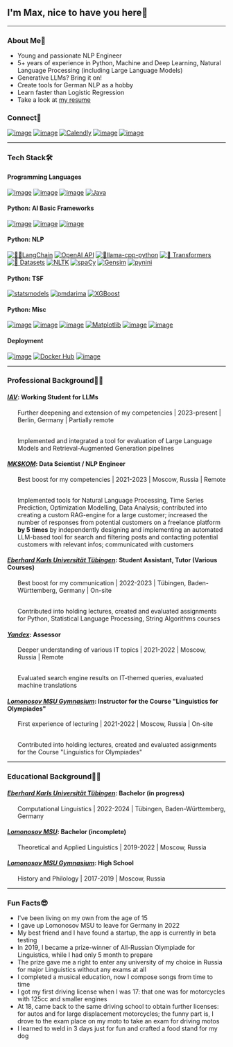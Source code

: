 ## I'm Max, nice to have you here👋

-----

### About Me📌

* Young and passionate NLP Engineer
* 5+ years of experience in Python, Machine and Deep Learning, Natural Language Processing (including Large Language Models)
* Generative LLMs? Bring it on!
* Create tools for German NLP as a hobby
* Learn faster than Logistic Regression
* Take a look at [my resume](./Resume.pdf)

### Connect🤗

[![image](https://img.shields.io/badge/LinkedIn-0077B5?style=for-the-badge&logo=linkedin&logoColor=white)](https://www.linkedin.com/in/maksim-shmalts/)
[![image](https://img.shields.io/badge/Gmail-D14836?style=for-the-badge&logo=gmail&logoColor=white)](mailto:schmaltzmax@gmail.com)
[![Calendly](https://img.shields.io/badge/Calendly-blue?style=for-the-badge&logo=Calendly&logoColor=Blue)](https://calendly.com/schmaltzmax)
[![image](https://img.shields.io/badge/WhatsApp-25D366?style=for-the-badge&logo=whatsapp&logoColor=white)](https://wa.me/+4917632626044)
[![image](https://img.shields.io/badge/Telegram-2CA5E0?style=for-the-badge&logo=telegram&logoColor=white)](https://t.me/maxschmaltz)

-----

### Tech Stack🛠️

#### Programming Languages

[![image](https://img.shields.io/badge/Python-FFD43B?style=for-the-badge&logo=python&logoColor=blue)](https://www.python.org)
[![image](https://img.shields.io/badge/R-276DC3?style=for-the-badge&logo=r&logoColor=white)](https://www.r-project.org)
[![image](https://img.shields.io/badge/C%23-239120?style=for-the-badge&logo=c-sharp&logoColor=white)](https://learn.microsoft.com/en-us/dotnet/csharp/)
[![Java](https://img.shields.io/badge/Java-white?style=for-the-badge)](https://docs.oracle.com/javase/8/docs/technotes/guides/language/index.html)

#### Python: AI Basic Frameworks

[![image](https://img.shields.io/badge/PyTorch-EE4C2C?style=for-the-badge&logo=pytorch&logoColor=white)](https://pytorch.org)
[![image](https://img.shields.io/badge/Keras-FF0000?style=for-the-badge&logo=keras&logoColor=white)](https://keras.io)
[![image](https://img.shields.io/badge/scikit_learn-F7931E?style=for-the-badge&logo=scikit-learn&logoColor=white)](https://scikit-learn.org/stable/)

#### Python: NLP

[![🦜️🔗LangChain](https://img.shields.io/badge/🦜️🔗LangChain-white?style=for-the-badge)](https://www.langchain.com)
[![OpenAI API](https://img.shields.io/badge/OpenAI_API-black?style=for-the-badge&logo=OpenAI)](https://platform.openai.com)
[![🦙llama-cpp-python](https://img.shields.io/badge/🦙llama--cpp--python-white?style=for-the-badge)](https://llama-cpp-python.readthedocs.io)
[![🤗 Transformers](https://img.shields.io/badge/🤗_Transformers-white?style=for-the-badge)](https://huggingface.co/docs/transformers/index)
[![🤗 Datasets](https://img.shields.io/badge/🤗_Datasets-white?style=for-the-badge)](https://huggingface.co/docs/datasets/index)
[![NLTK](https://img.shields.io/badge/NLTK-black?style=for-the-badge)](https://www.nltk.org)
[![spaCy](https://img.shields.io/badge/spaCy-white?style=for-the-badge&logo=spaCy&logoColor=%2309A3D5)](https://spacy.io)
[![Gensim](https://img.shields.io/badge/Gensim-darkblue?style=for-the-badge)](https://github.com/RaRe-Technologies/gensim)
[![pynini](https://img.shields.io/badge/pynini-white?style=for-the-badge)](https://www.openfst.org/twiki/bin/view/GRM/Pynini)

#### Python: TSF

[![statsmodels](https://img.shields.io/badge/statsmodels-blueviolet?style=for-the-badge)](https://www.statsmodels.org/stable/index.html)
[![pmdarima](https://img.shields.io/badge/pmdarima-blue?style=for-the-badge)](http://alkaline-ml.com/pmdarima/)
[![XGBoost](https://img.shields.io/badge/XGBoost-blue?style=for-the-badge)](https://xgboost.readthedocs.io/en/stable/)

#### Python: Misc

[![image](https://img.shields.io/badge/Numpy-777BB4?style=for-the-badge&logo=numpy&logoColor=white)](https://numpy.org)
[![image](https://img.shields.io/badge/Pandas-2C2D72?style=for-the-badge&logo=pandas&logoColor=white)](https://pandas.pydata.org)
[![image](https://img.shields.io/badge/SciPy-654FF0?style=for-the-badge&logo=SciPy&logoColor=white)](https://scipy.org)
[![Matplotlib](https://img.shields.io/badge/Matplotlib-blue?style=for-the-badge)](https://matplotlib.org)
[![image](https://img.shields.io/badge/Streamlit-FF4B4B?style=for-the-badge&logo=Streamlit&logoColor=white)](https://streamlit.io)
[![image](https://img.shields.io/badge/SQLite-07405E?style=for-the-badge&logo=sqlite&logoColor=white)](https://www.sqlite.org/index.html)

#### Deployment

[![image](https://img.shields.io/badge/Docker-2CA5E0?style=for-the-badge&logo=docker&logoColor=white)](https://www.docker.com)
[![Docker Hub](https://img.shields.io/badge/Docker_Hub-lightblue?style=for-the-badge&logo=docker&logoColor=%232496ED)](https://hub.docker.com)
[![image](https://img.shields.io/badge/GitLab-330F63?style=for-the-badge&logo=gitlab&logoColor=white)](https://about.gitlab.com)

-----

### Professional Background🧑‍💻

#### [_IAV_](https://www.iav.com/en/): Working Student for LLMs
<ul>
  Further deepening and extension of my competencies | 2023-present | Berlin, Germany | Partially remote

  <br/>
  <br/>
  
  Implemented and integrated a tool for evaluation of Large Language Models and Retrieval-Augmented Generation pipelines
  
</ul>

#### [_MKSKOM_](https://ml.mkskom.ru/en): Data Scientist / NLP Engineer
<ul>
  Best boost for my competencies | 2021-2023 | Moscow, Russia | Remote

  <br/>
  <br/>
  
  Implemented tools for Natural Language Processing, Time Series Prediction, Optimization Modelling, Data Analysis;
  contributed into creating a custom RAG-engine for a large customer;
  increased the number of responses from potential customers on a freelance platform **by 5 times** by independently
  designing and implementing an automated LLM-based tool for search and filtering posts and contacting potential customers with relevant infos;
  communicated with customers
</ul>

#### [_Eberhard Karls Universität Tübingen_](https://uni-tuebingen.de/en/): Student Assistant, Tutor (Various Courses)
<ul>
  Best boost for my communication | 2022-2023 | Tübingen, Baden-Württemberg, Germany | On-site

  <br/>
  <br/>

  Contributed into holding lectures, created and evaluated assignments for Python, Statistical Language Processing, String Algorithms courses
</ul>

#### [_Yandex_](https://yandex.com): Assessor
<ul>
  Deeper understanding of various IT topics | 2021-2022 | Moscow, Russia | Remote

  <br/>
  <br/>

  Evaluated search engine results on IT-themed queries, evaluated machine translations
</ul>

#### [_Lomonosov MSU Gymnasium_](https://school.msu.ru): Instructor for the Course "Linguistics for Olympiades"
<ul>
  First experience of lecturing | 2021-2022 | Moscow, Russia | On-site

  <br/>
  <br/>

  Contributed into holding lectures, created and evaluated assignments for the Course "Linguistics for Olympiades"
</ul>

-----

### Educational Background🧑‍🎓

#### [_Eberhard Karls Universität Tübingen_](https://uni-tuebingen.de/en/): Bachelor (in progress)
<ul>
  Computational Linguistics | 2022-2024 | Tübingen, Baden-Württemberg, Germany
</ul>

#### [_Lomonosov MSU_](https://www.msu.ru/en/): Bachelor (incomplete)
<ul>
  Theoretical and Applied Linguistics | 2019-2022 | Moscow, Russia
</ul>

#### [_Lomonosov MSU Gymnasium_](https://school.msu.ru): High School
<ul>
  History and Philology | 2017-2019 | Moscow, Russia
</ul>
  
-----

### Fun Facts😎

* I've been living on my own from the age of 15
* I gave up Lomonosov MSU to leave for Germany in 2022
* My best friend and I have found a startup, the app is currently in beta testing
* In 2019, I became a prize-winner of All-Russian Olympiade for Linguistics, while I had only 5 month to prepare
* The prize gave me a right to enter any university of my choice in Russia for major Linguistics without any exams at all
* I completed a musical education, now I compose songs from time to time
* I got my first driving license when I was 17: that one was for motorcycles with 125cc and smaller engines
* At 18, came back to the same driving school to obtain further licenses: for autos and for large displacement motorcycles; the funny part is, I drove to the exam place on my moto to take an exam for driving motos
* I learned to weld in 3 days just for fun and crafted a food stand for my dog
